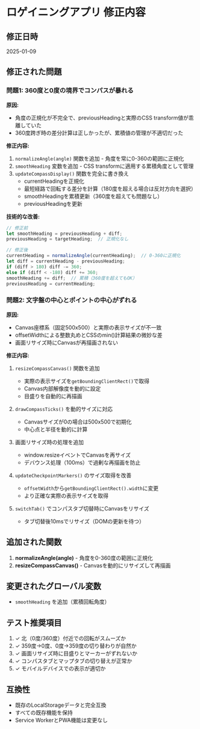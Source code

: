 # ロゲイニングアプリ 修正内容

## 修正日時
2025-01-09

## 修正された問題

### 問題1: 360度と0度の境界でコンパスが暴れる
**原因:**
- 角度の正規化が不完全で、previousHeadingと実際のCSS transform値が乖離していた
- 360度跨ぎ時の差分計算は正しかったが、累積値の管理が不適切だった

**修正内容:**
1. `normalizeAngle(angle)` 関数を追加 - 角度を常に0-360の範囲に正規化
2. `smoothHeading` 変数を追加 - CSS transformに適用する累積角度として管理
3. `updateCompassDisplay()` 関数を完全に書き換え
   - currentHeadingを正規化
   - 最短経路で回転する差分を計算（180度を超える場合は反対方向を選択）
   - smoothHeadingを累積更新（360度を超えても問題なし）
   - previousHeadingを更新

**技術的な改善:**
```javascript
// 修正前
let smoothHeading = previousHeading + diff;
previousHeading = targetHeading;  // 正規化なし

// 修正後
currentHeading = normalizeAngle(currentHeading);  // 0-360に正規化
let diff = currentHeading - previousHeading;
if (diff > 180) diff -= 360;
else if (diff < -180) diff += 360;
smoothHeading += diff;  // 累積（360度を超えてもOK）
previousHeading = currentHeading;
```

### 問題2: 文字盤の中心とポイントの中心がずれる
**原因:**
- Canvas座標系（固定500x500）と実際の表示サイズが不一致
- offsetWidthによる整数丸めとCSSのmin()計算結果の微妙な差
- 画面リサイズ時にCanvasが再描画されない

**修正内容:**
1. `resizeCompassCanvas()` 関数を追加
   - 実際の表示サイズを`getBoundingClientRect()`で取得
   - Canvas内部解像度を動的に設定
   - 目盛りを自動的に再描画

2. `drawCompassTicks()` を動的サイズに対応
   - Canvasサイズが0の場合は500x500で初期化
   - 中心点と半径を動的に計算

3. 画面リサイズ時の処理を追加
   - window.resizeイベントでCanvasを再サイズ
   - デバウンス処理（100ms）で過剰な再描画を防止

4. `updateCheckpointMarkers()` のサイズ取得を改善
   - `offsetWidth`から`getBoundingClientRect().width`に変更
   - より正確な実際の表示サイズを取得

5. `switchTab()` でコンパスタブ切替時にCanvasをリサイズ
   - タブ切替後10msでリサイズ（DOMの更新を待つ）

## 追加された関数

1. **normalizeAngle(angle)** - 角度を0-360度の範囲に正規化
2. **resizeCompassCanvas()** - Canvasを動的にリサイズして再描画

## 変更されたグローバル変数

- `smoothHeading` を追加（累積回転角度）

## テスト推奨項目

1. ✓ 北（0度/360度）付近での回転がスムーズか
2. ✓ 359度→0度、0度→359度の切り替わりが自然か
3. ✓ 画面リサイズ時に目盛りとマーカーがずれないか
4. ✓ コンパスタブとマップタブの切り替えが正常か
5. ✓ モバイルデバイスでの表示が適切か

## 互換性

- 既存のLocalStorageデータと完全互換
- すべての既存機能を保持
- Service WorkerとPWA機能は変更なし
